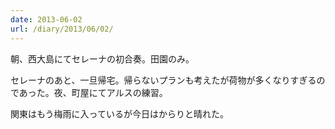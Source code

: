 ```yaml
---
date: 2013-06-02
url: /diary/2013/06/02/
---
```


朝、西大島にてセレーナの初合奏。田園のみ。

セレーナのあと、一旦帰宅。帰らないプランも考えたが荷物が多くなりすぎるのであった。夜、町屋にてアルスの練習。

関東はもう梅雨に入っているが今日はからりと晴れた。
